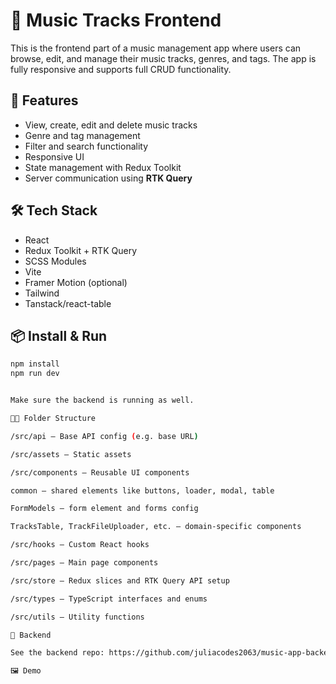# 🎵 Music Tracks Frontend

This is the frontend part of a music management app where users can browse, edit, and manage their music tracks, genres, and tags. The app is fully responsive and supports full CRUD functionality.

## 🚀 Features

- View, create, edit and delete music tracks
- Genre and tag management
- Filter and search functionality
- Responsive UI
- State management with Redux Toolkit
- Server communication using **RTK Query**

## 🛠 Tech Stack

- React
- Redux Toolkit + RTK Query
- SCSS Modules
- Vite
- Framer Motion (optional)
- Tailwind
- Tanstack/react-table

## 📦 Install & Run

```bash
npm install
npm run dev


Make sure the backend is running as well.

📂📂 Folder Structure

/src/api — Base API config (e.g. base URL)

/src/assets — Static assets

/src/components — Reusable UI components

common — shared elements like buttons, loader, modal, table

FormModels — form element and forms config

TracksTable, TrackFileUploader, etc. — domain-specific components

/src/hooks — Custom React hooks

/src/pages — Main page components 

/src/store — Redux slices and RTK Query API setup

/src/types — TypeScript interfaces and enums

/src/utils — Utility functions

🔗 Backend

See the backend repo: https://github.com/juliacodes2063/music-app-backend

🖼 Demo



